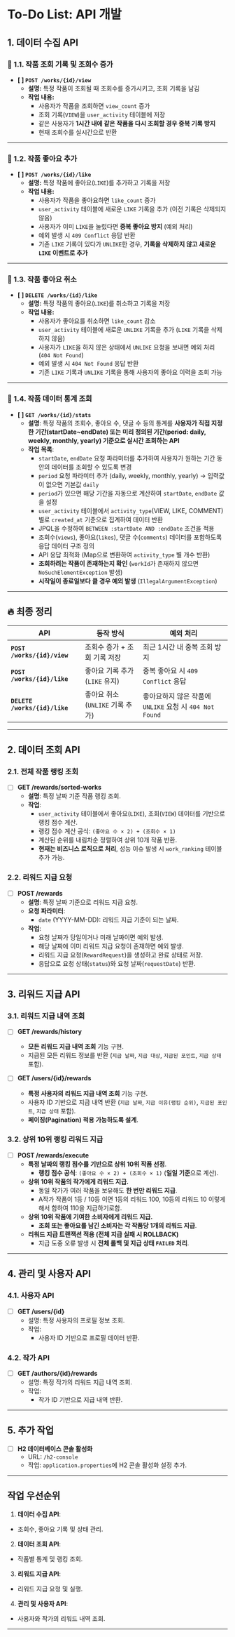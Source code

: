 # To-Do List: API 개발

## **1. 데이터 수집 API**

### **📌 1.1. 작품 조회 기록 및 조회수 증가**
- **[ ] `POST /works/{id}/view`**
  - **설명:** 특정 작품이 조회될 때 조회수를 증가시키고, 조회 기록을 남김
  - **작업 내용:**
    - 사용자가 작품을 조회하면 `view_count` 증가
    - 조회 기록(`VIEW`)을 `user_activity` 테이블에 저장
    - 같은 사용자가 **1시간 내에 같은 작품을 다시 조회할 경우 중복 기록 방지**
    - 현재 조회수를 실시간으로 반환

---

### **📌 1.2. 작품 좋아요 추가**
- **[ ] `POST /works/{id}/like`**
  - **설명:** 특정 작품에 좋아요(`LIKE`)를 추가하고 기록을 저장
  - **작업 내용:**
    - 사용자가 작품을 좋아요하면 `like_count` 증가
    - `user_activity` 테이블에 새로운 `LIKE` 기록을 추가 (이전 기록은 삭제되지 않음)
    - 사용자가 이미 `LIKE`을 눌렀다면 **중복 좋아요 방지** (예외 처리)
    - 예외 발생 시 `409 Conflict` 응답 반환
    - 기존 `LIKE` 기록이 있다가 `UNLIKE`한 경우, **기록을 삭제하지 않고 새로운 `LIKE` 이벤트로 추가**

---

### **📌 1.3. 작품 좋아요 취소**
- **[ ] `DELETE /works/{id}/like`**
  - **설명:** 특정 작품의 좋아요(`LIKE`)를 취소하고 기록을 저장
  - **작업 내용:**
    - 사용자가 좋아요를 취소하면 `like_count` 감소
    - `user_activity` 테이블에 새로운 `UNLIKE` 기록을 추가 (`LIKE` 기록을 삭제하지 않음)
    - 사용자가 `LIKE`을 하지 않은 상태에서 `UNLIKE` 요청을 보내면 예외 처리 (`404 Not Found`)
    - 예외 발생 시 `404 Not Found` 응답 반환
    - 기존 `LIKE` 기록과 `UNLIKE` 기록을 통해 사용자의 좋아요 이력을 조회 가능

---

### **📌 1.4. 작품 데이터 통계 조회**
- **[ ] `GET /works/{id}/stats`**
  - **설명**: 특정 작품의 조회수, 좋아요 수, 댓글 수 등의 통계를 **사용자가 직접 지정한 기간(startDate~endDate) 
  또는 미리 정의된 기간(period: daily, weekly, monthly, yearly) 기준으로 실시간 조회하는 API**
  - **작업 목록**:
    - `startDate`, `endDate` 요청 파라미터를 추가하여 사용자가 원하는 기간 동안의 데이터를 조회할 수 있도록 변경
    - `period` 요청 파라미터 추가 (daily, weekly, monthly, yearly) → 입력값이 없으면 기본값 `daily`
    - `period`가 있으면 해당 기간을 자동으로 계산하여 `startDate`, `endDate` 값을 설정
    - `user_activity` 테이블에서 `activity_type`(VIEW, LIKE, COMMENT) 별로 `created_at` 기준으로 집계하여 데이터 반환
    - JPQL을 수정하여 `BETWEEN :startDate AND :endDate` 조건을 적용
    - 조회수(`views`), 좋아요(`likes`), 댓글 수(`comments`) 데이터를 포함하도록 응답 데이터 구조 정의
    - API 응답 최적화 (Map으로 변환하여 `activity_type` 별 개수 반환)
    - **조회하려는 작품이 존재하는지 확인** (`workId`가 존재하지 않으면 `NoSuchElementException` 발생)
    - **시작일이 종료일보다 클 경우 예외 발생** (`IllegalArgumentException`)

---

## **🔥 최종 정리**
| API | 동작 방식 | 예외 처리 |
|------|----------|----------|
| **`POST /works/{id}/view`** | 조회수 증가 + 조회 기록 저장 | 최근 1시간 내 중복 조회 방지 |
| **`POST /works/{id}/like`** | 좋아요 기록 추가 (`LIKE` 유지) | 중복 좋아요 시 `409 Conflict` 응답 |
| **`DELETE /works/{id}/like`** | 좋아요 취소 (`UNLIKE` 기록 추가) | 좋아요하지 않은 작품에 `UNLIKE` 요청 시 `404 Not Found` |

---

## 2. 데이터 조회 API

### 2.1. 전체 작품 랭킹 조회
- [ ] **GET /rewards/sorted-works**
  - **설명**: 특정 날짜 기준 작품 랭킹 조회.
  - **작업**:
    - `user_activity` 테이블에서 좋아요(`LIKE`), 조회(`VIEW`) 데이터를 기반으로 랭킹 점수 계산.
    - 랭킹 점수 계산 공식: `(좋아요 수 × 2) + (조회수 × 1)`
    - 계산된 순위를 내림차순 정렬하여 상위 10개 작품 반환.
    - **현재는 비즈니스 로직으로 처리**, 성능 이슈 발생 시 `work_ranking` 테이블 추가 가능.

### 2.2. 리워드 지급 요청
- [ ] **POST /rewards**
  - **설명**: 특정 날짜 기준으로 리워드 지급 요청.
  - **요청 파라미터**:
    - `date` (YYYY-MM-DD): 리워드 지급 기준이 되는 날짜.
  - **작업**:
    - 요청 날짜가 당일이거나 미래 날짜이면 예외 발생.
    - 해당 날짜에 이미 리워드 지급 요청이 존재하면 예외 발생.
    - 리워드 지급 요청(`RewardRequest`)을 생성하고 완료 상태로 저장.
    - 응답으로 요청 상태(`status`)와 요청 날짜(`requestDate`) 반환.


---

## 3. 리워드 지급 API

### **3.1. 리워드 지급 내역 조회**
- [ ] **GET /rewards/history**
  - **모든 리워드 지급 내역 조회** 기능 구현.
  - 지급된 모든 리워드 정보를 반환 (`지급 날짜`, `지급 대상`, `지급된 포인트`, `지급 상태` 포함).

- [ ] **GET /users/{id}/rewards**
  - **특정 사용자의 리워드 지급 내역 조회** 기능 구현.
  - 사용자 ID 기반으로 지급 내역 반환 (`지급 날짜`, `지급 이유(랭킹 순위)`, `지급된 포인트`, `지급 상태` 포함).
  - **페이징(Pagination) 적용 가능하도록 설계**.

### **3.2. 상위 10위 랭킹 리워드 지급**
- [ ] **POST /rewards/execute**
  - **특정 날짜의 랭킹 점수를 기반으로 상위 10위 작품 선정**.
    - **랭킹 점수 공식**: `(좋아요 수 × 2) + (조회수 × 1)` (**일일 기준**으로 계산).
  - **상위 10위 작품의 작가에게 리워드 지급.**
    - 동일 작가가 여러 작품을 보유해도 **한 번만 리워드 지급**.
    - A작가 작품이 1등 / 10등 이면 1등의 리워드 100, 10등의 리워드 10  이렇게 해서 합하여 110을 지급하기로함.
  - **상위 10위 작품에 기여한 소비자에게 리워드 지급.**
    - **조회 또는 좋아요를 남긴 소비자는 각 작품당 1개의 리워드 지급**.
  - **리워드 지급 트랜잭션 적용 (전체 지급 실패 시 ROLLBACK)**
    - 지급 도중 오류 발생 시 **전체 롤백 및 지급 상태 `FAILED` 처리**.


---

## 4. 관리 및 사용자 API
### 4.1. 사용자 API
- [ ] **GET /users/{id}**
  - 설명: 특정 사용자의 프로필 정보 조회.
  - 작업:
    - 사용자 ID 기반으로 프로필 데이터 반환.

### 4.2. 작가 API
- [ ] **GET /authors/{id}/rewards**
  - 설명: 특정 작가의 리워드 지급 내역 조회.
  - 작업:
    - 작가 ID 기반으로 지급 내역 반환.

---

## 5. 추가 작업
- [ ] **H2 데이터베이스 콘솔 활성화**
  - URL: `/h2-console`
  - 작업: `application.properties`에 H2 콘솔 활성화 설정 추가.

---

## 작업 우선순위
1. **데이터 수집 API**:
  - 조회수, 좋아요 기록 및 상태 관리.
2. **데이터 조회 API**:
  - 작품별 통계 및 랭킹 조회.
3. **리워드 지급 API**:
  - 리워드 지급 요청 및 실행.
4. **관리 및 사용자 API**:
  - 사용자와 작가의 리워드 내역 조회.

---
